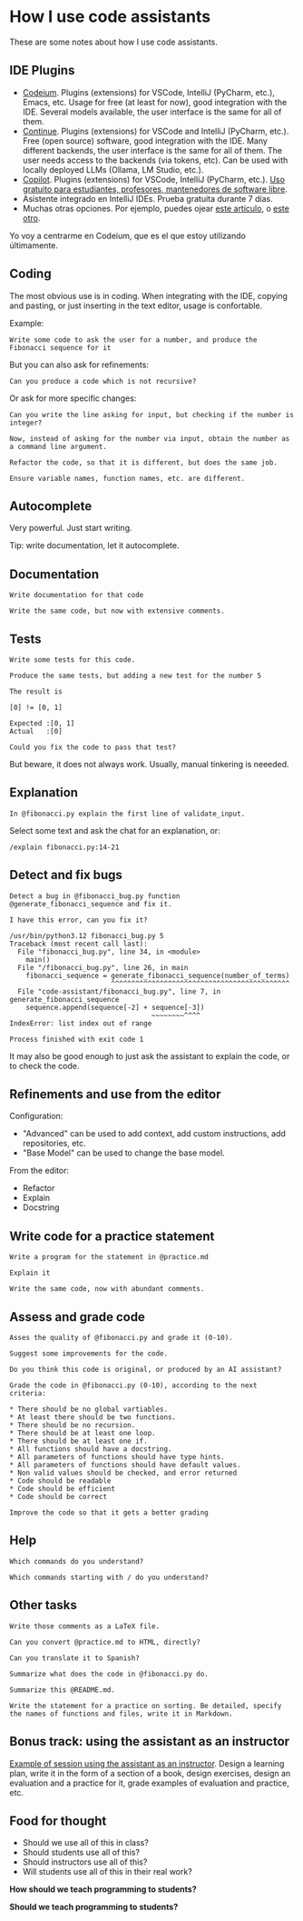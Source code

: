 # How I use code assistants

These are some notes about how I use code assistants.

## IDE Plugins

* [Codeium](https://codeium.com). Plugins (extensions) for VSCode, IntelliJ (PyCharm, etc.), Emacs, etc. Usage for free (at least for now), good integration with the IDE. Several models available, the user interface is the same for all of them.
* [Continue](https://continue.dev). Plugins (extensions) for VSCode and IntelliJ (PyCharm, etc.). Free (open source) software, good integration with the IDE. Many different backends, the user interface is the same for all of them. The user needs access to the backends (via tokens, etc). Can be used with locally deployed LLMs (Ollama, LM Studio, etc.).
* [Copilot](https://docs.github.com/en/copilot). Plugins (extensions) for VSCode, IntelliJ (PyCharm, etc.). [Uso gratuito para estudiantes, profesores, mantenedores de software libre](https://docs.github.com/en/copilot/managing-copilot/managing-copilot-as-an-individual-subscriber/managing-your-copilot-subscription/getting-free-access-to-copilot-as-a-student-teacher-or-maintainer).
* Asistente integrado en IntelliJ IDEs. Prueba gratuita durante 7 días.
* Muchas otras opciones. Por ejemplo, puedes ojear [este artículo](https://www.thedroidsonroids.com/blog/best-ai-coding-assistant-tools), o [este otro](https://spacelift.io/blog/ai-coding-assistant-tools).

Yo voy a centrarme en Codeium, que es el que estoy utilizando últimamente.

## Coding

The most obvious use is in coding. When integrating with the IDE, copying and pasting, or just inserting in the text editor, usage is confortable.

Example:

```text
Write some code to ask the user for a number, and produce the Fibonacci sequence for it
```

But you can also ask for refinements:

```text
Can you produce a code which is not recursive?
```

Or ask for more specific changes:

```text
Can you write the line asking for input, but checking if the number is integer?
```

```text
Now, instead of asking for the number via input, obtain the number as a command line argument.
```

```text
Refactor the code, so that it is different, but does the same job.
```

```text
Ensure variable names, function names, etc. are different.
```

## Autocomplete

Very powerful. Just start writing.

Tip: write documentation, let it autocomplete.

## Documentation

```text
Write documentation for that code
```

```text
Write the same code, but now with extensive comments.
```

## Tests

```text
Write some tests for this code.
```

```text
Produce the same tests, but adding a new test for the number 5
```

```text
The result is 

[0] != [0, 1]

Expected :[0, 1]
Actual   :[0]

Could you fix the code to pass that test?
```

But beware, it does not always work. Usually, manual tinkering is neeeded.

## Explanation

```text
In @fibonacci.py explain the first line of validate_input.
```

Select some text and ask the chat for an explanation, or:

```text
/explain fibonacci.py:14-21
```

## Detect and fix bugs

```text
Detect a bug in @fibonacci_bug.py function @generate_fibonacci_sequence and fix it.
```

```text
I have this error, can you fix it?

/usr/bin/python3.12 fibonacci_bug.py 5 
Traceback (most recent call last):
  File "fibonacci_bug.py", line 34, in <module>
    main()
  File "/fibonacci_bug.py", line 26, in main
    fibonacci_sequence = generate_fibonacci_sequence(number_of_terms)
                         ^^^^^^^^^^^^^^^^^^^^^^^^^^^^^^^^^^^^^^^^^^^^
  File "code-assistant/fibonacci_bug.py", line 7, in generate_fibonacci_sequence
    sequence.append(sequence[-2] + sequence[-3])
                                   ~~~~~~~~^^^^
IndexError: list index out of range

Process finished with exit code 1
```

It may also be good enough to just ask the assistant to explain the code, or to check the code.

## Refinements and use from the editor

Configuration:

* "Advanced" can be used to add context, add custom instructions, add repositories, etc.
* "Base Model" can be used to change the base model.

From the editor:

* Refactor
* Explain
* Docstring

## Write code for a practice statement

```text
Write a program for the statement in @practice.md 
```

```text
Explain it
```

```text
Write the same code, now with abundant comments.
```

## Assess and grade code

```text
Asses the quality of @fibonacci.py and grade it (0-10).
```

```text
Suggest some improvements for the code.
```

```text
Do you think this code is original, or produced by an AI assistant?
```

```text
Grade the code in @fibonacci.py (0-10), according to the next criteria:

* There should be no global vartiables.
* At least there should be two functions.
* There should be no recursion.
* There should be at least one loop.
* There should be at least one if.
* All functions should have a docstring.
* All parameters of functions should have type hints.
* All parameters of functions should have default values.
* Non valid values should be checked, and error returned
* Code should be readable
* Code should be efficient
* Code should be correct
```

```text
Improve the code so that it gets a better grading
```

## Help

```text
Which commands do you understand?
```

```text
Which commands starting with / do you understand?
```

## Other tasks

```text
Write those comments as a LaTeX file.
```

```text
Can you convert @practice.md to HTML, directly?
```

```text
Can you translate it to Spanish?
```

```text
Summarize what does the code in @fibonacci.py do.
```

```text
Summarize this @README.md. 
```

```text
Write the statement for a practice on sorting. Be detailed, specify the names of functions and files, write it in Markdown.
```

## Bonus track: using the assistant as an instructor

[Example of session using the assistant as an instructor](assistant_as_instructor.md). Design a learning plan, write it in the form of a section of a book, design exercises, design an evaluation and a practice for it, grade examples of evaluation and practice, etc.

## Food for thought

* Should we use all of this in class?
* Should students use all of this?
* Should instructors use all of this?
* Will students use all of this in their real work?

**How should we teach programming to students?**

**Should we teach programming to students?**